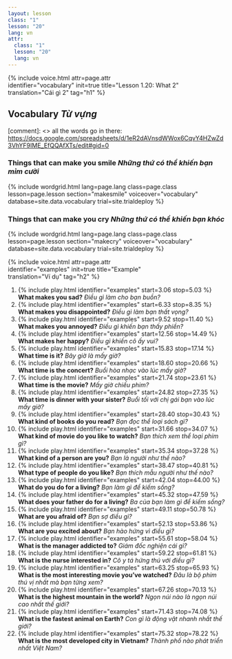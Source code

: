 ```yaml
---
layout: lesson
class: "1"
lesson: "20"
lang: vn
attr:
  class: "1"
  lesson: "20"
  lang: vn
---
```


{%  include voice.html attr=page.attr  
	identifier="vocabulary"  init=true
	title="Lesson 1.20: What 2"        
	translation="Cái gì 2"
    tag="h1" %}

## Vocabulary *Từ vựng* 

[comment]: <>  all the words go in there: https://docs.google.com/spreadsheets/d/1eR2dAVnsdWWox6CqvY4HZwZd3VhYF9IME_EfQQAfXTs/edit#gid=0
### Things that can make you smile *Những thứ có thể khiến bạn mỉm cười*

{% include wordgrid.html lang=page.lang
		class=page.class 
		lesson=page.lesson 
		section="makesmile"
		voiceover="vocabulary"
		database=site.data.vocabulary 
		trial=site.trialdeploy %}
		
### Things that can make you cry *Những thứ có thể khiến bạn khóc* 

{% include wordgrid.html lang=page.lang
		class=page.class 
		lesson=page.lesson 
		section="makecry"
		voiceover="vocabulary"
		database=site.data.vocabulary 
		trial=site.trialdeploy %}

{%  include voice.html attr=page.attr  
	identifier="examples"  init=true
	title="Example"        
	translation="Ví dụ"
    tag="h2" %}

1. {% include play.html identifier="examples" start=3.06 stop=5.03 %} **What makes you sad?**  *Điều gì làm cho bạn buồn?*
2. {% include play.html identifier="examples" start=6.33 stop=8.35 %} **What makes you disappointed?**  *Điều gì làm bạn thất vọng?*
3. {% include play.html identifier="examples" start=9.52 stop=11.40 %} **What makes you annoyed?**  *Điều gì khiến bạn thấy phiền?*
4. {% include play.html identifier="examples" start=12.56 stop=14.49 %} **What makes her happy?**  *Điều gì khiến cô ấy vui?*
5. {% include play.html identifier="examples" start=15.83 stop=17.14 %} **What time is it?**  *Bây giờ là mấy giờ?*
6. {% include play.html identifier="examples" start=18.60 stop=20.66 %} **What time is the concert?**  *Buổi hòa nhạc vào lúc mấy giờ?*
7. {% include play.html identifier="examples" start=21.74 stop=23.61 %} **What time is the movie?**  *Mấy giờ chiếu phim?*
8. {% include play.html identifier="examples" start=24.82 stop=27.35 %} **What time is dinner with your sister?**  *Buổi tối với chị gái bạn vào lúc mấy giờ?*
9. {% include play.html identifier="examples" start=28.40 stop=30.43 %} **What kind of books do you read?**  *Bạn đọc thể loại sách gì?*
10. {% include play.html identifier="examples" start=31.66 stop=34.07 %} **What kind of movie do you like to watch?**  *Bạn thích xem thể loại phim gì?*
11. {% include play.html identifier="examples" start=35.34 stop=37.28 %} **What kind of a person are you?**  *Bạn là người như thế nào?*
12. {% include play.html identifier="examples" start=38.47 stop=40.81 %} **What type of people do you like?**  *Bạn thích mẫu người như thế nào?*
13. {% include play.html identifier="examples" start=42.04 stop=44.00 %} **What do you do for a living?**  *Bạn làm gì để kiếm sống?*
14. {% include play.html identifier="examples" start=45.32 stop=47.59 %} **What does your father do for a living?**  *Ba của bạn làm gì để kiếm sống?*
15. {% include play.html identifier="examples" start=49.11 stop=50.78 %} **What are you afraid of?**  *Bạn sợ điều gì?*
16. {% include play.html identifier="examples" start=52.13 stop=53.86 %} **What are you excited about?**  *Bạn hào hứng vì điều gì?*
17. {% include play.html identifier="examples" start=55.61 stop=58.04 %} **What is the manager addicted to?**  *Giám đốc nghiện cái gì?*
18. {% include play.html identifier="examples" start=59.22 stop=61.81 %} **What is the nurse interested in?**  *Cô y tá hứng thú với điều gì?*
19. {% include play.html identifier="examples" start=63.25 stop=65.93 %} **What is the most interesting movie you’ve watched?**  *Đâu là bộ phim thú vị nhất mà bạn từng xem?*
20. {% include play.html identifier="examples" start=67.26 stop=70.13 %} **What is the highest mountain in the world?**  *Ngọn núi nào là ngọn núi cao nhất thế giới?*
21. {% include play.html identifier="examples" start=71.43 stop=74.08 %} **What is the fastest animal on Earth?**  *Con gì là động vật nhanh nhất thế giới?*
22. {% include play.html identifier="examples" start=75.32 stop=78.22 %} **What is the most developed city in Vietnam?**  *Thành phố nào phát triển nhất Việt Nam?*